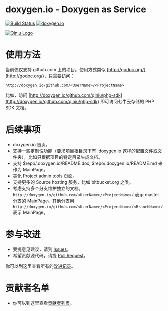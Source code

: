 doxygen.io - Doxygen as Service
======

[![Build Status](https://travis-ci.org/qiniu/doxygen.io.svg?branch=master)](https://travis-ci.org/qiniu/doxygen.io)
[![doxygen.io](http://doxygen.io/github.com/qiniu/doxygen.io/?status.svg)](http://doxygen.io/github.com/qiniu/doxygen.io/)

[![Qiniu Logo](http://assets.qiniu.com/qiniu-white-195x105.png)](http://qiniu.com/)

# 使用方法

当前仅仅支持 github.com 上的项目。使用方式类似 [http://godoc.org/](http://godoc.org/)，只需要访问：

```
http://doxygen.io/github.com/<UserName>/<ProjectName>
```

比如，访问 [http://doxygen.io/github.com/qiniu/php-sdk](http://doxygen.io/github.com/qiniu/php-sdk) 即可访问七牛云存储的 PHP SDK 文档。

# 后续事项

- doxygen.io 首页。
- 支持一些定制性功能（要求项目根目录下有 .doxygen.io 这样的配置文件或文件夹），比如只根据项目的特定目录生成文档。
- 支持 $repo/.doxygen.io/README.dox, $repo/.doxygen.io/README.md 来作为 MainPage。
- 美化 Project admin tools 页面。
- 支持更多的 Source hosting 服务，比如 bitbucket.org 之类。
- 考虑支持多个分支维护独立的文档。`http://doxygen.io/github.com/<UserName>/<ProjectName>/` 表示 master 分支的 MainPage。其他分支用 `http://doxygen.io/github.com/<UserName>/<ProjectName>/<BranchName>/` 表示 MainPage。

# 参与改进

- 要提意见建议，请到 [Issues](https://github.com/qiniu/doxygen.io/issues)。
- 希望贡献源代码，请提 [Pull Request](https://github.com/qiniu/doxygen.io/compare)。

你可以到这里查看所有的[改进记录](https://github.com/qiniu/doxygen.io/releases)。

# 贡献者名单

- 你可以到这里查看[贡献者列表](https://github.com/qiniu/doxygen.io/graphs/contributors)。

